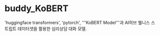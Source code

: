 # buddy_KoBERT
 'huggingface transformers', 'pytorch', '''KoBERT Model'''과 AI허브 웰니스 스트립트 데이터셋을 활용한 심리상담 대화 모델.
